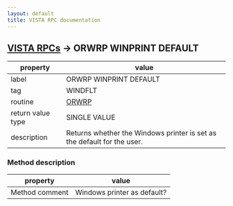 ```yaml
---
layout: default
title: VISTA RPC documentation
---
```




## [VISTA RPCs](TableOfContent.md) &#8594; ORWRP WINPRINT DEFAULT 

 property | value 
--- | --- 
 label | ORWRP WINPRINT DEFAULT
 tag | WINDFLT
 routine | [ORWRP](http://code.osehra.org/dox/Routine_ORWRP_source.html)
 return value type | SINGLE VALUE
 description | Returns whether the Windows printer is set as the default for the user. 


### Method description

 property | value 
--- | --- 
 Method comment | Windows printer as default?